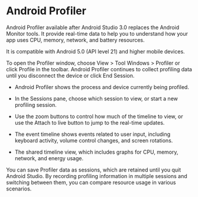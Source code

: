 # Android Profiler

Android Profiler available after Android Studio 3.0 replaces the Android Monitor tools. It provide real-time data to help you to understand how your app uses CPU, memory, network, and battery resources.

It is compatible with Android 5.0 (API level 21) and higher mobile devices.

To open the Profiler window, choose View > Tool Windows > Profiler or click Profile  in the toolbar. Android Profiler continues to collect profiling data until you disconnect the device or click End Session. 

- Android Profiler shows the process and device currently being profiled.

- In the Sessions pane, choose which session to view, or start a new profiling session.

- Use the zoom buttons to control how much of the timeline to view, or use the Attach to live button to jump to the real-time updates.

- The event timeline shows events related to user input, including keyboard activity, volume control changes, and screen rotations.

- The shared timeline view, which includes graphs for CPU, memory, network, and energy usage.


You can save Profiler data as sessions, which are retained until you quit Android Studio. By recording profiling information in multiple sessions and switching between them, you can compare resource usage in various scenarios.
